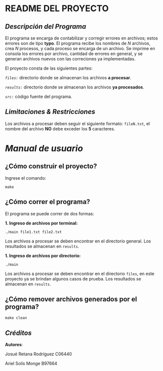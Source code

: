 # README DEL PROYECTO
## _Descripción del Programa_


El programa se encarga de contabilizar y corregir errores en archivos; estos errores son de tipo **typo**. El programa recibe los nombres de _N_ archivos, crea _N_ procesos, y cada proceso se encarga de un archivo. Se imprime en consola los errores por archivo, cantidad de errores en general, y se generan archivos nuevos con las correciones ya implementadas.

El proyecto consta de las siguientes partes:

_`files:`_ directorio donde se almacenan los archivos **a procesar**.

_`results:`_ directorio donde se almacenan los archivos **ya procesados**.

_`src:`_ código fuente del programa.

## _Limitaciones & Restricciones_


Los archivos a procesar deben seguir el siguiente formato: `fileN.txt`, el nombre del archivo **NO** debe exceder los **5** caracteres.

# _Manual de usuario_
## ¿Cómo construir el proyecto?
Ingrese el comando: 

    make
## ¿Cómo correr el programa?
El programa se puede correr de dos formas:

**1.  Ingreso de archivos por terminal:** 

    ./main file1.txt file2.txt

Los archivos a procesar se deben encontrar en el directorio general. Los resultados se almacenan en `results`.

**1.  Ingreso de archivos por directorio:**

    ./main

Los archivos a procesar se deben encontrar en el directorio `files`, en este proyecto ya se brindan algunos casos de prueba. Los resultados se almacenan en `results`.
## ¿Cómo remover archivos generados por el programa?

    make clean

## _Créditos_

**Autores**: 

Josué Retana Rodríguez C06440

Ariel Solís Monge B97664

